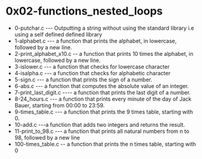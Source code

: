 # 0x02-functions_nested_loops
* 0-putchar.c --- Outputting a string without using the standard library i.e using a self defined defined library
* 1-alphabet.c --- a function that prints the alphabet, in lowercase, followed by a new line.
* 2-print_alphabet_x10.c -- a function that prints 10 times the alphabet, in lowercase, followed by a new line.
* 3-islower.c --- a function that checks for lowercase character
* 4-isalpha.c --- a function that checks for alphabetic character
* 5-sign.c ---  a function that prints the sign of a number.
* 6-abs.c --- a function that computes the absolute value of an integer.
* 7-print_last_digit.c ---- a function that prints the last digit of a number.
* 8-24_hours.c --- a function that prints every minute of the day of Jack Bauer, starting from 00:00 to 23:59.
* 9-times_table.c --- a function that prints the 9 times table, starting with 0.
* 10-add.c ---a function that adds two integers and returns the result.
* 11-print_to_98.c --- a function that prints all natural numbers from n to 98, followed by a new line
* 100-times_table.c -- a function that prints the n times table, starting with 0
